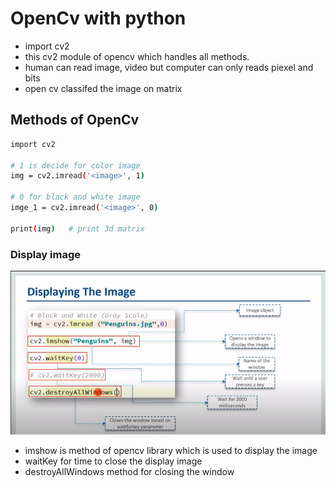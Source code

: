 # OpenCv with python

- import cv2
- this cv2 module of opencv which handles all methods.
- human can read image, video but computer can only reads piexel and bits
- open cv classifed the image on matrix

## Methods of OpenCv

```sh
import cv2

# 1 is decide for color image
img = cv2.imread('<image>', 1)

# 0 for black and white image
imge_1 = cv2.imread('<image>', 0)

print(img)   # print 3d matrix

```
### Display image
<img src="./images/displayImage.png" >

- imshow is method of opencv library which is used to display the image
- waitKey for time to close the display image
- destroyAllWindows method for closing the window
